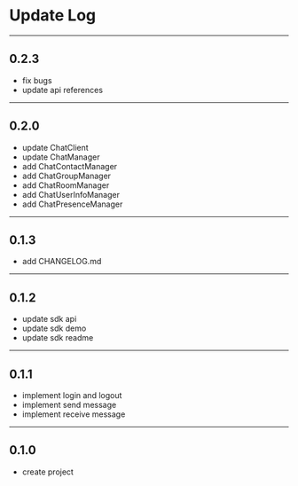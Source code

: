 # Update Log

---
## 0.2.3
* fix bugs
* update api references

---
## 0.2.0
* update ChatClient
* update ChatManager
* add ChatContactManager
* add ChatGroupManager
* add ChatRoomManager
* add ChatUserInfoManager
* add ChatPresenceManager

---
## 0.1.3
* add CHANGELOG.md
---
## 0.1.2
* update sdk api
* update sdk demo
* update sdk readme
---
## 0.1.1
* implement login and logout
* implement send message
* implement receive message
---
## 0.1.0
* create project